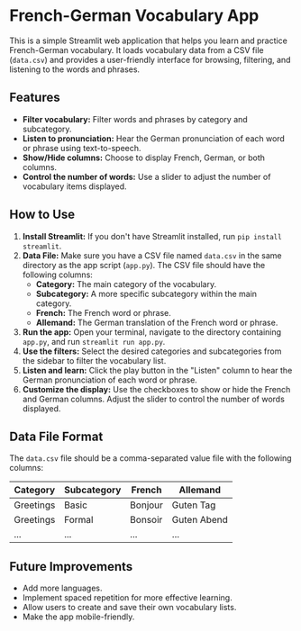 # French-German Vocabulary App

This is a simple Streamlit web application that helps you learn and practice French-German vocabulary. It loads vocabulary data from a CSV file (`data.csv`) and provides a user-friendly interface for browsing, filtering, and listening to the words and phrases.

## Features

- **Filter vocabulary:** Filter words and phrases by category and subcategory.
- **Listen to pronunciation:** Hear the German pronunciation of each word or phrase using text-to-speech.
- **Show/Hide columns:** Choose to display French, German, or both columns.
- **Control the number of words:** Use a slider to adjust the number of vocabulary items displayed.

## How to Use

1. **Install Streamlit:** If you don't have Streamlit installed, run `pip install streamlit`.
2. **Data File:** Make sure you have a CSV file named `data.csv` in the same directory as the app script (`app.py`). The CSV file should have the following columns:
    - **Category:** The main category of the vocabulary.
    - **Subcategory:** A more specific subcategory within the main category.
    - **French:** The French word or phrase.
    - **Allemand:** The German translation of the French word or phrase.
3. **Run the app:** Open your terminal, navigate to the directory containing `app.py`, and run `streamlit run app.py`.
4. **Use the filters:** Select the desired categories and subcategories from the sidebar to filter the vocabulary list.
5. **Listen and learn:** Click the play button in the "Listen" column to hear the German pronunciation of each word or phrase.
6. **Customize the display:** Use the checkboxes to show or hide the French and German columns. Adjust the slider to control the number of words displayed.

## Data File Format

The `data.csv` file should be a comma-separated value file with the following columns:

| Category | Subcategory | French | Allemand |
|---|---|---|---|
| Greetings | Basic | Bonjour | Guten Tag |
| Greetings | Formal | Bonsoir | Guten Abend |
| ... | ... | ... | ... |

## Future Improvements

- Add more languages.
- Implement spaced repetition for more effective learning.
- Allow users to create and save their own vocabulary lists.
- Make the app mobile-friendly.
